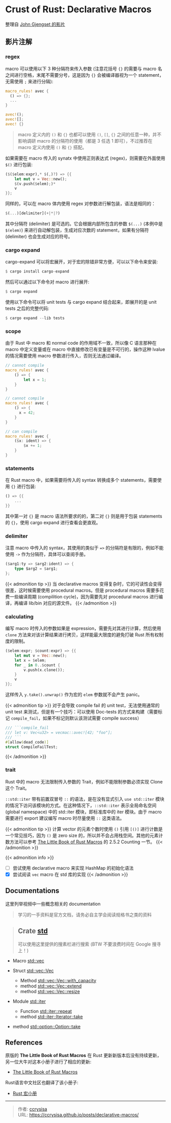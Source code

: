 # Crust of Rust: Declarative Macros


整理自 [John Gjengset 的影片]()

<!--more-->

## 影片注解

### regex

macro 可以使用以下 3 种分隔符来传入参数 (注意花括号 `{}` 的需要与 macro 名之间进行空格，末尾不需要分号，这是因为 `{}` 会被编译器视为一个 statement，无需使用 `;` 来进行分隔):

```rs
macro_rules! avec {
  () => {};
  ...
}

avec!();
avec![];
avec! {}
```

> macro 定义内的 `()` 和 `{}` 也都可以使用 `()`, `[]`, `{}` 之间的任意一种，并不影响调研 macro 的分隔符的使用（都是 3 任选 1 即可），不过推荐在 macro 定义内使用 `()` 和 `{}` 搭配。

如果需要在 macro 传入的 synatx 中使用正则表达式 (regex)，则需要在外面使用 `$()` 进行包装: 

```rs
($($elem:expr),* $(,)?) => {{
    let mut v = Vec::new();
    $(v.push($elem);)*
    v
}};
```

同样的，可以在 macro 体内使用 regex 对参数进行解包装，语法是相同的：

```rs
$(...)[delimiter](+|*|?)
```

其中分隔符 (delimiter) 是可选的。它会根据内部所包含的参数 `$(...)` (本例中是 `$(elem)`) 来进行自动解包装，生成对应次数的 statement，如果有分隔符 (delimiter) 也会生成对应的符号。

### cargo expand

cargo-expand 可以将宏展开，对于宏的除错非常方便，可以以下命令来安装:

```rs
$ cargo install cargo-expand
```

然后可以通过以下命令对 macro 进行展开:

```rs
$ cargo expand
```

使用以下命令可以将 unit tests 与 cargo expand 结合起来，即展开的是 unit tests 之后的完整代码:

```rs
$ cargo expand --lib tests
```

### scope

由于 Rust 中 macro 和 normal code 的作用域不一致，所以像 C 语言那种在 macro 中定义变量或在 macro 中直接修改已有变量是不可行的，操作这种 lvalue 的情况需要使用 macro 参数进行传入，否则无法通过编译。

```rs
// cannot compile
macro_rules! avec {
    () => {
        let x = 1;
    }
}

// cannot compile
macro_rules! avec {
    () => {
      x = 42;
    }
}

// can compile
macro_rules! avec {
    ($x: ident) => {
        $x += 1;
    }
}
```

### statements

在 Rust macro 中，如果需要将传入的 syntax 转换成多个 statements，需要使用 `{}` 进行包装:

```rs
() => {{
    ...
}}
```

其中第一对 `{}` 是 macro 语法所要求的的，第二对 `{}` 则是用于包装 statements 的 `{}`，使用 cargo expand 进行查看会更直观。

### delimiter

注意 macro 中传入的 syntax，其使用的类似于 `=>` 的分隔符是有限的，例如不能使用 `->` 作为分隔符，具体可以查阅手册。

```rs
($arg1:ty => $arg2:ident) => {
    type $arg2 = $arg1;
};
```

{{< admonition tip >}}
当 declarative macros 变得复杂时，它的可读性会变得很差，这时候需要使用 procedural macros。但是 procedural macros 需要多花费一些编译周期 (compilition cycle)，因为需要先对 procedural macros 进行编译，再编译 lib/bin 对应的源文件。
{{< /admonition >}}

### calculating

编写 macro 时传入的参数如果是 expression，需要先对其进行计算，然后使用 `clone` 方法来对该计算结果进行拷贝，这样能最大限度的避免打破 Rust 所有权制度的限制。

```rs
($elem:expr; $count:expr) => {{
    let mut v = Vec::new();
    let x = $elem;
    for _ in 0..$count {
        v.push(x.clone());
    }
    v
}};
```

这样传入 `y.take().unwrap()` 作为宏的 `elem` 参数就不会产生 panic。

{{< admonition tip >}}
对于会导致 compile fail 的 unit test，无法使用通常的 unit test 来测试，但是有一个技巧：可以使用 Doc-tests 的方式来构建（需要标记 `compile_fail`，如果不标记则默认该测试需要 compile success）

```rs
/// ```compile_fail
/// let v: Vec<u32> = vecmac::avec![42; "foo"];
/// ```
#[allow(dead_code)]
struct CompileFailTest;
```
{{< /admonition >}}

### trait

Rust 中的 macro 无法限制传入参数的 Trait，例如不能限制参数必须实现 Clone 这个 Trait。

`::std::iter` 带有前置双冒号 `::` 的语法，是在没有显式引入 `use std::iter` 模块的情况下访问该模块的方式。在这种情况下，`::std::iter` 表示全局命名空间 (global namespace) 中的 std::iter 模块，即标准库中的 iter 模块。由于 macro 需要进行 export 建议编写 macro 时尽量使用 `::` 这类语法。

{{< admonition tip >}}
计算 vector 的元素个数时使用 `()` 引用 `[()]` 进行计数是一个常见技巧，因为 `()` 是 zero size 的，所以并不会占用栈空间。其他的元素计数方法可以参考 [The Little Book of Rust Macros](https://veykril.github.io/tlborm/) 的 2.5.2 Counting 一节。
{{< /admonition >}}

{{< admonition info >}}
- [ ] 尝试使用 declarative macro 来实现 HashMap 的初始化语法
- [x] 尝试阅读 `vec` macro 在 std 库的实现
{{< /admonition >}}

## Documentations

这里列举视频中一些概念相关的 documentation 

> 学习的一手资料是官方文档，请务必自主学会阅读规格书之类的资料

> Crate [std](https://doc.rust-lang.org/std/index.html) 
> ---
> 可以使用这里提供的搜素栏进行搜索 (BTW 不要浪费时间在 Google 搜寻上！)

- Macro [std::vec](https://doc.rust-lang.org/std/macro.vec.html)

- Struct [std::vec::Vec](https://doc.rust-lang.org/std/vec/struct.Vec.html)
    - Method [std::vec::Vec::with_capacity](https://doc.rust-lang.org/std/vec/struct.Vec.html#method.with_capacity)
    - method [std::vec::Vec::extend](https://doc.rust-lang.org/std/vec/struct.Vec.html#method.extend)
    - method [std::vec::Vec::resize](https://doc.rust-lang.org/std/vec/struct.Vec.html#method.resize)

- Module [std::iter](https://doc.rust-lang.org/std/iter/index.html)
    - Function [std::iter::repeat](https://doc.rust-lang.org/std/iter/fn.repeat.html)
    - method [std::iter::Iterator::take](https://doc.rust-lang.org/std/iter/trait.Iterator.html#method.take)

- method [std::option::Option::take](https://doc.rust-lang.org/std/option/enum.Option.html#method.take)

## References

原版的 **The Little Book of Rust Macros** 在 Rust 更新新版本后没有持续更新，另一位大牛对这本小册子进行了相应的更新:

- [The Little Book of Rust Macros](https://veykril.github.io/tlborm/)

Rust语言中文社区也翻译了该小册子:

- [Rust 宏小册](https://zjp-cn.github.io/tlborm/)

---

> 作者: [ccrysisa](https://github.com/ccrysisa)  
> URL: https://ccrysisa.github.io/posts/declarative-macros/  

